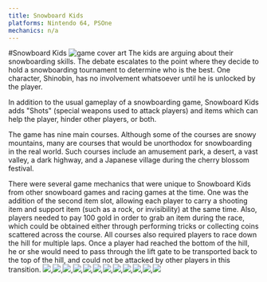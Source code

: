 ```yaml
---
title: Snowboard Kids
platforms: Nintendo 64, PSOne
mechanics: n/a
---
```

#Snowboard Kids
![game cover art](//images.igdb.com/igdb/image/upload/t_thumb/owuujppkixli11l0hndz.jpg "Logo Title Text 1")
The kids are arguing about their snowboarding skills. The debate escalates to the point where they decide to hold a snowboarding tournament to determine who is the best. One character, Shinobin, has no involvement whatsoever until he is unlocked by the player. 
 
In addition to the usual gameplay of a snowboarding game, Snowboard Kids adds "Shots" (special weapons used to attack players) and items which can help the player, hinder other players, or both. 
 
The game has nine main courses. Although some of the courses are snowy mountains, many are courses that would be unorthodox for snowboarding in the real world. Such courses include an amusement park, a desert, a vast valley, a dark highway, and a Japanese village during the cherry blossom festival. 
 
There were several game mechanics that were unique to Snowboard Kids from other snowboard games and racing games at the time. One was the addition of the second item slot, allowing each player to carry a shooting item and support item (such as a rock, or invisibility) at the same time. Also, players needed to pay 100 gold in order to grab an item during the race, which could be obtained either through performing tricks or collecting coins scattered across the course. All courses also required players to race down the hill for multiple laps. Once a player had reached the bottom of the hill, he or she would need to pass through the lift gate to be transported back to the top of the hill, and could not be attacked by other players in this transition.
<img src="//images.igdb.com/igdb/image/upload/t_thumb/xvqrtj9ntucxjxewaj5o.jpg"/>,<img src="//images.igdb.com/igdb/image/upload/t_thumb/rvvsjtsc3u55dfs1vwto.jpg"/>,<img src="//images.igdb.com/igdb/image/upload/t_thumb/ubkwxubnuxqnbxce8tql.jpg"/>,<img src="//images.igdb.com/igdb/image/upload/t_thumb/zh8wzyzgydtjqasazete.jpg"/>,<img src="//images.igdb.com/igdb/image/upload/t_thumb/xc61j5cnxsn83ma9ftop.jpg"/>,<img src="//images.igdb.com/igdb/image/upload/t_thumb/lhl2uosdfs2c6oq5ppci.jpg"/>,<img src="//images.igdb.com/igdb/image/upload/t_thumb/da3dvphlugmknlicrski.jpg"/>,<img src="//images.igdb.com/igdb/image/upload/t_thumb/v9abc3aozb0npfoyx118.jpg"/>,<img src="//images.igdb.com/igdb/image/upload/t_thumb/hwbaxzv3jvocdwsxx08k.jpg"/>,<img src="//images.igdb.com/igdb/image/upload/t_thumb/a8h5ttqueulbiolohay1.jpg"/>,<img src="//images.igdb.com/igdb/image/upload/t_thumb/jaceycpxbmtklmxocehp.jpg"/>,<img src="//images.igdb.com/igdb/image/upload/t_thumb/hlglvp7ad5ubdsa9udyq.jpg"/>
